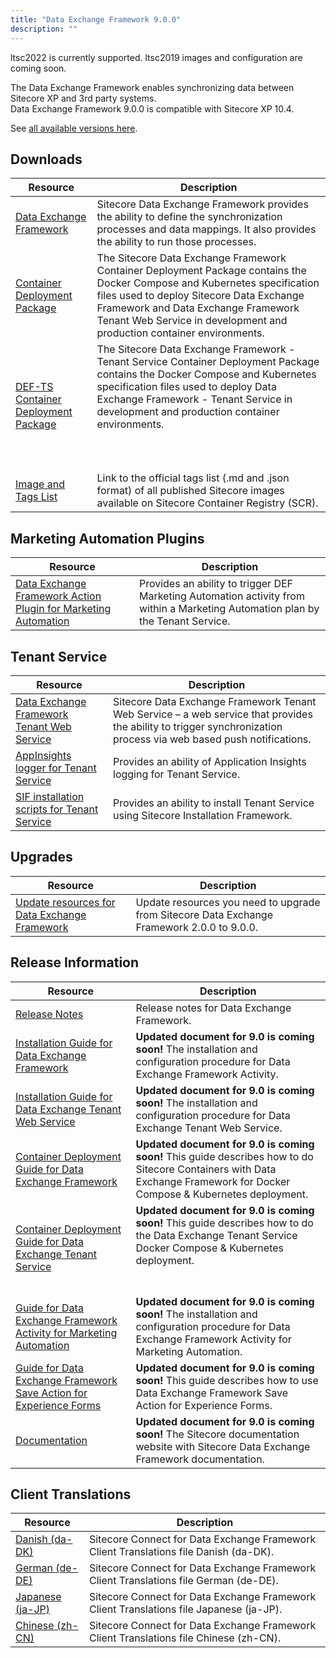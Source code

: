 ```yaml
---
title: "Data Exchange Framework 9.0.0"
description: ""
---
```


  <Alert variant='warning' mb={4}>
    <AlertIcon />
    ltsc2022 is currently supported. ltsc2019 images and configuration are coming soon.
  </Alert>

The Data Exchange Framework enables synchronizing data between Sitecore XP and 3rd party systems.\
Data Exchange Framework 9.0.0 is compatible with Sitecore XP 10.4.

See [all available versions here](/downloads/Data_Exchange_Framework).

## Downloads

 | Resource | Description |
 | --- | --- |
 | [Data Exchange Framework](https://scdp.blob.core.windows.net/downloads/Data%20Exchange%20Framework/9x/Data%20Exchange%20Framework%20900/Data%20Exchange%20Framework%209.0.7%20rev.%2001658.zip) | Sitecore Data Exchange Framework provides the ability to define the synchronization processes and data mappings. It also provides the ability to run those processes. |
 | [Container Deployment Package](https://github.com/Sitecore/container-deployment/releases/tag/def%2F9.0.7.01658.741) | The Sitecore Data Exchange Framework Container Deployment Package contains the Docker Compose and Kubernetes specification files used to deploy Sitecore Data Exchange Framework and Data Exchange Framework Tenant Web Service in development and production container environments. |
 | [DEF-TS Container Deployment Package](https://github.com/Sitecore/container-deployment/releases/tag/def-ts%2F9.0.7.01658.388) | The Sitecore Data Exchange Framework - Tenant Service Container Deployment Package contains the Docker Compose and Kubernetes specification files used to deploy Data Exchange Framework - Tenant Service in development and production container environments.<br /><br />  <br />  <br /> |
 | [Image and Tags List](https://github.com/Sitecore/docker-images/tree/master/tags) | Link to the official tags list (.md and .json format) of all published Sitecore images available on Sitecore Container Registry (SCR). |

## Marketing Automation Plugins

 | Resource | Description |
 | --- | --- |
 | [Data Exchange Framework Action Plugin for Marketing Automation](https://scdp.blob.core.windows.net/downloads/Data%20Exchange%20Framework/9x/Data%20Exchange%20Framework%20900/Sitecore%20Data%20Exchange%20Framework%20Action%20Plugin%20for%20Marketing%20Automation%209.0.7-r01658.2409.scwdp.zip) | Provides an ability to trigger DEF Marketing Automation activity from within a Marketing Automation plan by the Tenant Service. |

## Tenant Service

 | Resource | Description |
 | --- | --- |
 | [Data Exchange Framework Tenant Web Service](https://scdp.blob.core.windows.net/downloads/Data%20Exchange%20Framework/9x/Data%20Exchange%20Framework%20900/Sitecore%20Data%20Exchange%20Framework%20Tenant%20Web%20Service%209.0.7%20rev.%2001658.scwdp.zip) | Sitecore Data Exchange Framework Tenant Web Service – a web service that provides the ability to trigger synchronization process via web based push notifications. |
 | [AppInsights logger for Tenant Service](https://scdp.blob.core.windows.net/downloads/Data%20Exchange%20Framework/9x/Data%20Exchange%20Framework%20900/AppInsights%20logger%20for%20Tenant%20Service%209.0.7%20rev.%2001658.scwdp.zip) | Provides an ability of Application Insights logging for Tenant Service. |
 | [SIF installation scripts for Tenant Service](https://scdp.blob.core.windows.net/downloads/Data%20Exchange%20Framework/9x/Data%20Exchange%20Framework%20900/SIFInstallationScriptsforTenantService.zip) | Provides an ability to install Tenant Service using Sitecore Installation Framework. |

## Upgrades

 | Resource | Description |
 | --- | --- |
 | [Update resources for Data Exchange Framework](/downloads/Resource_files_for_Modules/1x/Resource_files_for_Modules_100) | Update resources you need to upgrade from Sitecore Data Exchange Framework 2.0.0 to 9.0.0. |

## Release Information

 | Resource | Description |
 | --- | --- |
 | [Release Notes](/downloads/Data_Exchange_Framework/9x/Data_Exchange_Framework_900/Release_Notes) | Release notes for Data Exchange Framework. |
 | [Installation Guide for Data Exchange Framework](https://doc.sitecore.com/xp/en/developers/def/80/data-exchange-framework/install-data-exchange-framework-on-prem.html) | **Updated document for 9.0 is coming soon!** The installation and configuration procedure for Data Exchange Framework Activity. |
 | [Installation Guide for Data Exchange Tenant Web Service](https://doc.sitecore.com/xp/en/developers/def/80/data-exchange-framework/install-the-tenant-web-service.html) | **Updated document for 9.0 is coming soon!** The installation and configuration procedure for Data Exchange Tenant Web Service. |
 | [Container Deployment Guide for Data Exchange Framework](https://doc.sitecore.com/xp/en/developers/def/80/data-exchange-framework/installing-data-exchange-framework-on-containers.html) | **Updated document for 9.0 is coming soon!** This guide describes how to do Sitecore Containers with Data Exchange Framework for Docker Compose & Kubernetes deployment. |
 | [Container Deployment Guide for Data Exchange Tenant Service](https://doc.sitecore.com/xp/en/developers/def/80/data-exchange-framework/installing-the-tenant-service-on-containers.html) | **Updated document for 9.0 is coming soon!** This guide describes how to do the Data Exchange Tenant Service Docker Compose & Kubernetes deployment.  <br />  <br /><br /> |
 | [Guide for Data Exchange Framework Activity for Marketing Automation](https://doc.sitecore.com/xp/en/developers/def/80/data-exchange-framework/walkthrough--setting-up-a-marketing-automation-action-in-data-exchange-framework.html) | **Updated document for 9.0 is coming soon!** The installation and configuration procedure for Data Exchange Framework Activity for Marketing Automation. |
 | [Guide for Data Exchange Framework Save Action for Experience Forms](https://doc.sitecore.com/xp/en/developers/def/80/data-exchange-framework/walkthrough--creating-a-custom-form-save-action.html) | **Updated document for 9.0 is coming soon!** This guide describes how to use Data Exchange Framework Save Action for Experience Forms. |
 | [Documentation](https://doc.sitecore.com/developers/def/80/data-exchange-framework/en/index-en.html) | **Updated document for 9.0 is coming soon!** The Sitecore documentation website with Sitecore Data Exchange Framework documentation. |

## Client Translations

 | Resource | Description |
 | --- | --- |
 | [Danish (da-DK)](https://scdp.blob.core.windows.net/downloads/Data%20Exchange%20Framework/9x/Data%20Exchange%20Framework%20900/Data%20Exchange%20Framework%209.0.7%20rev.%2001658%20(da-DK).zip) | Sitecore Connect for Data Exchange Framework Client Translations file Danish (da-DK). |
 | [German (de-DE)](https://scdp.blob.core.windows.net/downloads/Data%20Exchange%20Framework/9x/Data%20Exchange%20Framework%20900/Data%20Exchange%20Framework%209.0.7%20rev.%2001658%20(de-DE).zip) | Sitecore Connect for Data Exchange Framework Client Translations file German (de-DE). |
 | [Japanese (ja-JP)](https://scdp.blob.core.windows.net/downloads/Data%20Exchange%20Framework/9x/Data%20Exchange%20Framework%20900/Data%20Exchange%20Framework%209.0.7%20rev.%2001658%20(ja-JP).zip) | Sitecore Connect for Data Exchange Framework Client Translations file Japanese (ja-JP). |
 | [Chinese (zh-CN)](https://scdp.blob.core.windows.net/downloads/Data%20Exchange%20Framework/9x/Data%20Exchange%20Framework%20900/Data%20Exchange%20Framework%209.0.7%20rev.%2001658%20(zh-CN).zip) | Sitecore Connect for Data Exchange Framework Client Translations file Chinese (zh-CN). |